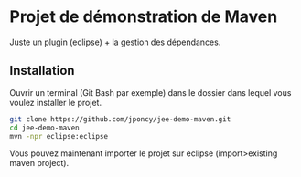 Projet de démonstration de Maven
================================

Juste un plugin (eclipse) + la gestion des dépendances.

Installation
------------

Ouvrir un terminal (Git Bash par exemple) dans le dossier dans lequel vous voulez installer le projet.

```bash
git clone https://github.com/jponcy/jee-demo-maven.git
cd jee-demo-maven
mvn -npr eclipse:eclipse
```

Vous pouvez maintenant importer le projet sur eclipse (import>existing maven project).
